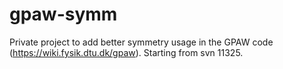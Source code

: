 gpaw-symm
=========

Private project to add better symmetry usage in the GPAW code (https://wiki.fysik.dtu.dk/gpaw).
Starting from svn 11325.
